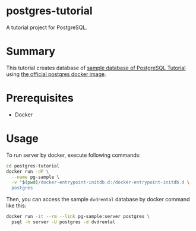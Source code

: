 # postgres-tutorial

A tutorial project for PostgreSQL.

# Summary

This tutorial creates database of [sample database of PostgreSQL Tutorial](http://www.postgresqltutorial.com/postgresql-sample-database/)
using [the official postgres docker image](https://hub.docker.com/_/postgres/).

# Prerequisites

- Docker

# Usage

To run server by docker, execute following commands:

```sh
cd postgres-tutorial
docker run -dP \
  --name pg-sample \
  -v "$(pwd)/docker-entrypoint-initdb.d:/docker-entrypoint-initdb.d \
  postgres
```

Then, you can access the sample `dvdrental` database by docker command like this:

```sh
docker run -it --rm --link pg-sample:server postgres \
  psql -h server -U postgres -d dvdrental 
```
